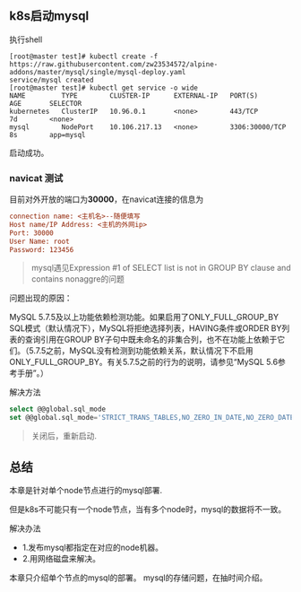 ## k8s启动mysql
执行shell
```shell
[root@master test]# kubectl create -f https://raw.githubusercontent.com/zw23534572/alpine-addons/master/mysql/single/mysql-deploy.yaml
service/mysql created
[root@master test]# kubectl get service -o wide
NAME         TYPE        CLUSTER-IP      EXTERNAL-IP   PORT(S)          AGE       SELECTOR
kubernetes   ClusterIP   10.96.0.1       <none>        443/TCP          7d        <none>
mysql        NodePort    10.106.217.13   <none>        3306:30000/TCP   8s        app=mysql
```

启动成功。

### navicat 测试
目前对外开放的端口为**30000**，在navicat连接的信息为
```ini
connection name: <主机名>--随便填写
Host name/IP Address: <主机的外网ip>
Port: 30000
User Name: root
Password: 123456
```

> mysql遇见Expression #1 of SELECT list is not in GROUP BY clause and contains nonaggre的问题

问题出现的原因： 

MySQL 5.7.5及以上功能依赖检测功能。如果启用了ONLY_FULL_GROUP_BY SQL模式（默认情况下），MySQL将拒绝选择列表，HAVING条件或ORDER BY列表的查询引用在GROUP BY子句中既未命名的非集合列，也不在功能上依赖于它们。（5.7.5之前，MySQL没有检测到功能依赖关系，默认情况下不启用ONLY_FULL_GROUP_BY。有关5.7.5之前的行为的说明，请参见“MySQL 5.6参考手册”。）

解决方法
```sql
select @@global.sql_mode
set @@global.sql_mode='STRICT_TRANS_TABLES,NO_ZERO_IN_DATE,NO_ZERO_DATE,ERROR_FOR_DIVISION_BY_ZERO,NO_AUTO_CREATE_USER,NO_ENGINE_SUBSTITUTION';
```
> 关闭后，重新启动.


## 总结
本章是针对单个node节点进行的mysql部署.

但是k8s不可能只有一个node节点，当有多个node时，mysql的数据将不一致。

解决办法

- 1.发布mysql都指定在对应的node机器。
- 2.用网络磁盘来解决。

本章只介绍单个节点的mysql的部署。
mysql的存储问题，在抽时间介绍。